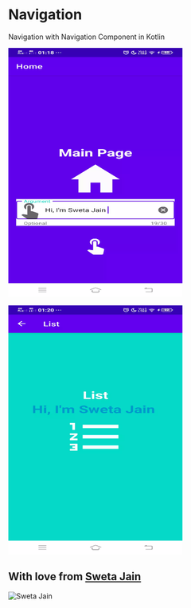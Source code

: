 # Navigation
Navigation with Navigation Component in Kotlin


<img src = "https://raw.githubusercontent.com/SwetaTheBest/Navigation/master/app/src/main/res/drawable/screenshot.webp" 
alt="Screenshot" width=350 height=500>


<img src = "https://raw.githubusercontent.com/SwetaTheBest/Navigation/master/app/src/main/res/drawable/screenshot2.webp" 
alt="Screenshot" width=350 height=500>



## With love from  [Sweta Jain](https://stackoverflow.com/users/6921031/sweta-jain)

<img src="https://external-content.duckduckgo.com/iu/?u=https%3A%2F%2Ftse4.mm.bing.net%2Fth%3Fid%3DOIP.SkoKdkU1v02J7ycFl2b2twHaHa%26pid%3DApi&f=1" alt="Sweta Jain" width=200 height=200>
